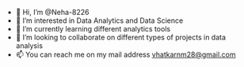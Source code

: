 - 👋 Hi, I’m @Neha-8226
- 👀 I’m interested in Data Analytics and Data Science
- 🌱 I’m currently learning different analytics tools
- 💞️ I’m looking to collaborate on different types of projects in data analysis 
- 📫 You can reach me on my mail address vhatkarnm28@gmail.com

<!---
Neha-8226/Neha-8226 is a ✨ special ✨ repository because its `README.md` (this file) appears on your GitHub profile.
You can click the Preview link to take a look at your changes.
--->
